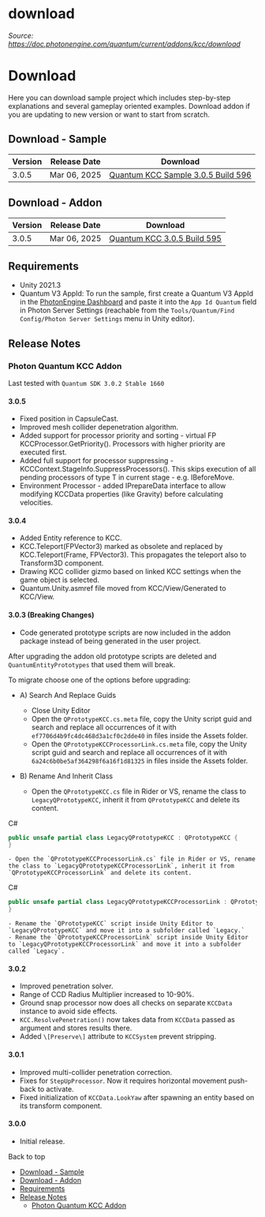 # download

_Source: https://doc.photonengine.com/quantum/current/addons/kcc/download_

# Download

Here you can download sample project which includes step-by-step explanations and several gameplay oriented examples. Download addon if you are updating to new version or want to start from scratch.

## Download - Sample

| Version | Release Date | Download |
| --- | --- | --- |
| 3.0.5 | Mar 06, 2025 | [Quantum KCC Sample 3.0.5 Build 596](https://dashboard.photonengine.com/download/quantum/quantum-kcc-sample-3.0.5.zip) |

## Download - Addon

| Version | Release Date | Download |
| --- | --- | --- |
| 3.0.5 | Mar 06, 2025 | [Quantum KCC 3.0.5 Build 595](https://dashboard.photonengine.com/download/quantum/quantum-kcc-3.0.5.unitypackage) | [Release Notes](#3.0.5) |

## Requirements

- Unity 2021.3
- Quantum V3 AppId: To run the sample, first create a Quantum V3 AppId in the [PhotonEngine Dashboard](https://dashboard.photonengine.com) and paste it into the `App Id Quantum` field in Photon Server Settings (reachable from the `Tools/Quantum/Find Config/Photon Server Settings` menu in Unity editor).

## Release Notes

### Photon Quantum KCC Addon

Last tested with `Quantum SDK 3.0.2 Stable 1660`

#### 3.0.5

- Fixed position in CapsuleCast.
- Improved mesh collider depenetration algorithm.
- Added support for processor priority and sorting - virtual FP KCCProcessor.GetPriority(). Processors with higher priority are executed first.
- Added full support for processor suppressing - KCCContext.StageInfo.SuppressProcessors<T>(). This skips execution of all pending processors of type T in current stage - e.g. IBeforeMove.
- Environment Processor - added IPrepareData interface to allow modifying KCCData properties (like Gravity) before calculating velocities.

#### 3.0.4

- Added Entity reference to KCC.
- KCC.Teleport(FPVector3) marked as obsolete and replaced by KCC.Teleport(Frame, FPVector3). This propagates the teleport also to Transform3D component.
- Drawing KCC collider gizmo based on linked KCC settings when the game object is selected.
- Quantum.Unity.asmref file moved from KCC/View/Generated to KCC/View.

#### 3.0.3 (Breaking Changes)

- Code generated prototype scripts are now included in the addon package instead of being generated in the user project.


After upgrading the addon old prototype scripts are deleted and `QuantumEntityPrototypes` that used them will break.


To migrate choose one of the options before upgrading:

  - A) Search And Replace Guids
    - Close Unity Editor
    - Open the `QPrototypeKCC.cs.meta` file, copy the Unity script guid and search and replace all occurrences of it with `ef7706d4b9fc4dc468d3a1cf0c2dde40` in files inside the Assets folder.
    - Open the `QPrototypeKCCProcessorLink.cs.meta` file, copy the Unity script guid and search and replace all occurrences of it with `6a24c6b0be5af364298f6a16f1d81325` in files inside the Assets folder.
  - B) Rename And Inherit Class


    - Open the `QPrototypeKCC.cs` file in Rider or VS, rename the class to `LegacyQPrototypeKCC`, inherit it from `QPrototypeKCC` and delete its content.

C#
```csharp
public unsafe partial class LegacyQPrototypeKCC : QPrototypeKCC {
}

```

    - Open the `QPrototypeKCCProcessorLink.cs` file in Rider or VS, rename the class to `LegacyQPrototypeKCCProcessorLink`, inherit it from `QPrototypeKCCProcessorLink` and delete its content.

C#
```csharp
public unsafe partial class LegacyQPrototypeKCCProcessorLink : QPrototypeKCCProcessorLink {
}

```

    - Rename the `QPrototypeKCC` script inside Unity Editor to `LegacyQPrototypeKCC` and move it into a subfolder called `Legacy.`
    - Rename the `QPrototypeKCCProcessorLink` script inside Unity Editor to `LegacyQPrototypeKCCProcessorLink` and move it into a subfolder called `Legacy`.

#### 3.0.2

- Improved penetration solver.
- Range of CCD Radius Multiplier increased to 10-90%.
- Ground snap processor now does all checks on separate `KCCData` instance to avoid side effects.
- `KCC.ResolvePenetration()` now takes data from `KCCData` passed as argument and stores results there.
- Added `\[Preserve\]` attribute to `KCCSystem` prevent stripping.

#### 3.0.1

- Improved multi-collider penetration correction.
- Fixes for `StepUpProcessor`. Now it requires horizontal movement push-back to activate.
- Fixed initialization of `KCCData.LookYaw` after spawning an entity based on its transform component.

#### 3.0.0

- Initial release.

Back to top

- [Download - Sample](#download-sample)
- [Download - Addon](#download-addon)
- [Requirements](#requirements)
- [Release Notes](#release-notes)
  - [Photon Quantum KCC Addon](#photon-quantum-kcc-addon)